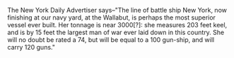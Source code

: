 The New York Daily Advertiser says–"The line of battle ship New
                    York, now finishing at our navy yard, at the Wallabut, is perhaps the most
                    superior vessel ever built. Her tonnage is near 3000[?]: she measures
                    203 feet keel, and is by 15 feet the largest man of war ever laid down in
                    this country. She will no doubt be rated a 74, but will be equal to a
                    100 gun-ship, and will carry 120 guns."